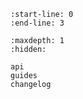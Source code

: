 ```{include} ../README.md
:start-line: 0
:end-line: 3
```

```{toctree}
:maxdepth: 1
:hidden:

api
guides
changelog
```
